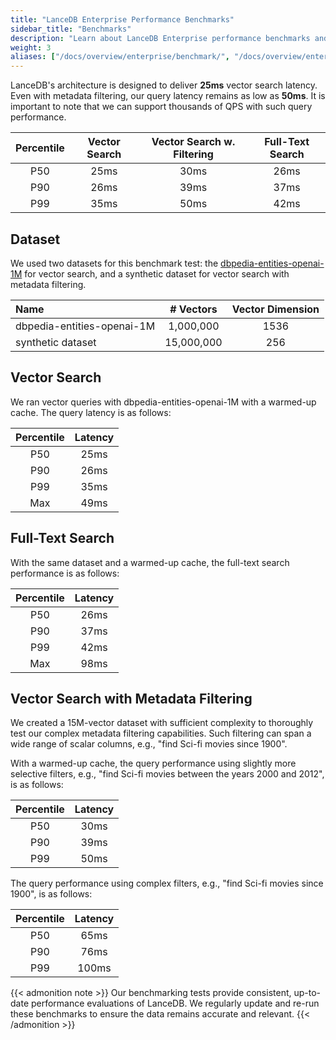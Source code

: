 ```yaml
---
title: "LanceDB Enterprise Performance Benchmarks"
sidebar_title: "Benchmarks"
description: "Learn about LanceDB Enterprise performance benchmarks and metrics. Includes query performance, scalability tests, and comparison with other vector databases."
weight: 3
aliases: ["/docs/overview/enterprise/benchmark/", "/docs/overview/enterprise/benchmark"]
---
```


LanceDB's architecture is designed to deliver **25ms** vector search latency.
Even with metadata filtering, our query latency remains as low as **50ms**.
It is important to note that we can support thousands of QPS with such query performance.

| Percentile | Vector Search | Vector Search w. Filtering | Full-Text Search |
|:------------:|:------------:|:-------------------------:|:----------------:|
| P50 | 25ms | 30ms | 26ms |
| P90 | 26ms | 39ms | 37ms |
| P99 | 35ms | 50ms | 42ms |

## Dataset

We used two datasets for this benchmark test: the [dbpedia-entities-openai-1M](https://huggingface.co/datasets/KShivendu/dbpedia-entities-openai-1M) 
for vector search, and a synthetic dataset for vector search with metadata filtering. 

| Name | # Vectors | Vector Dimension |
|:------|:---------:|:---------------:|
| dbpedia-entities-openai-1M | 1,000,000 | 1536 |
| synthetic dataset | 15,000,000 | 256 |

## Vector Search

We ran vector queries with dbpedia-entities-openai-1M with a warmed-up cache. 
The query latency is as follows:

| Percentile | Latency |
|:------------:|:-------:|
| P50 | 25ms |
| P90 | 26ms |
| P99 | 35ms |
| Max | 49ms |

## Full-Text Search

With the same dataset and a warmed-up cache, the full-text search performance is as follows:

| Percentile | Latency |
|:------------:|:-------:|
| P50 | 26ms |
| P90 | 37ms |
| P99 | 42ms |
| Max | 98ms |

## Vector Search with Metadata Filtering

We created a 15M-vector dataset with sufficient complexity to thoroughly test our complex metadata filtering capabilities. 
Such filtering can span a wide range of scalar columns, e.g., "find Sci-fi movies since 1900". 

With a warmed-up cache, the query performance using slightly more selective filters, 
e.g., "find Sci-fi movies between the years 2000 and 2012", is as follows: 

| Percentile | Latency |
|:-----------:|:-------:|
| P50 | 30ms |
| P90 | 39ms |
| P99 | 50ms |

The query performance using complex filters, e.g., "find Sci-fi movies since 1900", is as follows:

| Percentile | Latency |
|:------------:|:-------:|
| P50 | 65ms |
| P90 | 76ms |
| P99 | 100ms |

{{< admonition note >}}
Our benchmarking tests provide consistent, up-to-date performance evaluations of LanceDB. We regularly update and re-run these benchmarks to ensure the data remains accurate and relevant.
{{< /admonition >}}
